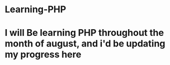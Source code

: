 # Learning-PHP
# I will Be learning PHP throughout the month of august, and i'd be updating my progress here
